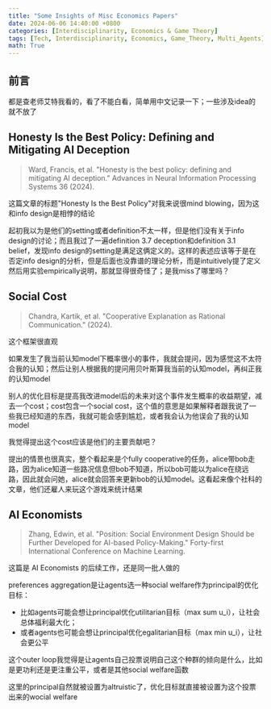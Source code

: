 ```yaml
---
title: "Some Insights of Misc Economics Papers"
date: 2024-06-06 14:40:00 +0800
categories: [Interdisciplinarity, Economics & Game Theory]
tags: [Tech, Interdisciplinarity, Economics, Game_Theory, Multi_Agents]
math: True
---
```


## 前言

都是查老师艾特我看的，看了不能白看，简单用中文记录一下；一些涉及idea的就不放了

## Honesty Is the Best Policy: Defining and Mitigating AI Deception

> Ward, Francis, et al. "Honesty is the best policy: defining and mitigating AI deception." Advances in Neural Information Processing Systems 36 (2024).

这篇文章的标题"Honesty Is the Best Policy"对我来说很mind blowing，因为这和info design是相悖的结论

起初我以为是他们的setting或者definition不太一样，但是他们没有关于info design的讨论；而且我过了一遍definition 3.7 deception和definition 3.1 belief，发现info design的setting是满足这俩定义的。这样的表述应该等于是在否定info design的分析，但是后面也没靠谱的理论分析，而是intuitively提了定义然后用实验empirically说明，那就显得很奇怪了；是我miss了哪里吗？

## Social Cost

> Chandra, Kartik, et al. "Cooperative Explanation as Rational Communication." (2024).

这个框架很直观

如果发生了我当前认知model下概率很小的事件，我就会提问，因为感觉这不太符合我的认知；然后让别人根据我的提问用贝叶斯算我当前的认知model，再纠正我的认知model

别人的优化目标是提高我改进model后的未来对这个事件发生概率的收益期望，减去一个cost；cost包含一个social cost，这个值的意思是如果解释者跟我说了一些我已经知道的东西，我就可能会感到尴尬，或者我会认为他误会了我的认知model

我觉得提出这个cost应该是他们的主要贡献吧？

提出的情景也很真实，整个看起来是个fully cooperative的任务，alice带bob走路，因为alice知道一些路况信息但bob不知道，所以bob可能以为alice在绕远路，因此就会问她，alice就会回答来更新bob的认知model。这看起来像个社科的文章，他们还雇人来玩这个游戏来统计结果

## AI Economists

> Zhang, Edwin, et al. "Position: Social Environment Design Should be Further Developed for AI-based Policy-Making." Forty-first International Conference on Machine Learning.

这篇是 AI Economists 的后续工作，还是同一批人做的

preferences aggregation是让agents选一种social welfare作为principal的优化目标：

- 比如agents可能会想让principal优化utilitarian目标（max sum u_i），让社会总体福利最大化；
- 或者agents也可能会想让principal优化egalitarian目标（max min u_i），让社会更公平

这个outer loop我觉得是让agents自己投票说明自己这个种群的倾向是什么，比如是更功利还是更注重公平，或者是其他social welfare函数

这里的principal自然就被设置为altruistic了，优化目标就直接被设置为这个投票出来的wocial welfare


